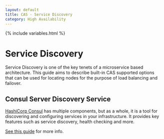 ```yaml
---
layout: default
title: CAS - Service Discovery
category: High Availability
---
```

{% include variables.html %}


# Service Discovery

Service Discovery is one of the key tenets of a microservice based architecture. This guide aims to describe built-in CAS supported options that can be used for locating nodes for the purpose of load balancing and failover.

## Consul Server Discovery Service

[HashiCorp Consul](https://www.consul.io) has multiple components, but as a whole, it is a tool for discovering and configuring services in your infrastructure. It provides key features such as service discovery, health checking and more.

[See this guide](Service-Discovery-Guide-Consul.html) for more info.
